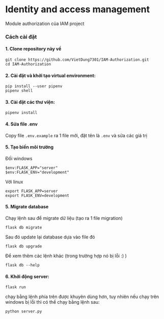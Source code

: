 # Identity and access management
Module authorization của IAM project

### Cách cài đặt
#### 1. Clone repository này về
```
git clone https://github.com/VietDung7301/IAM-Authorization.git
cd IAM-Authorization
```
#### 2. Cài đặt và khởi tạo virtual environment:
```
pip install --user pipenv
pipenv shell
```
#### 3. Cài đặt các thư viện:
```
pipenv install
```
#### 4. Sửa file .env
Copy file `.env.example` ra 1 file mới, đặt tên là `.env` và sửa các giá trị
#### 5. Tạo biến môi trường
Đối windows
```
$env:FLASK_APP="server"
$env:FLASK_ENV="development"
```
Với linux
```
export FLASK_APP=server
export FLASK_ENV=development
```
#### 5. Migrate database
Chạy lệnh sau để migrate dữ liệu (tạo ra 1 file migration)
```
flask db migrate
```
Sau đó update lại database dựa vào file đó
```
flask db upgrade
```
Để xem thêm các lệnh khác (trong trường hợp nó bị lỗi :) )
```
flask db --help
```
#### 6. Khởi động server:
```
flask run
```
chạy bằng lệnh phía trên được khuyên dùng hơn, tuy nhiên nếu chạy trên windows bị lỗi thì có thể chạy bằng lệnh sau:
```
python server.py
```